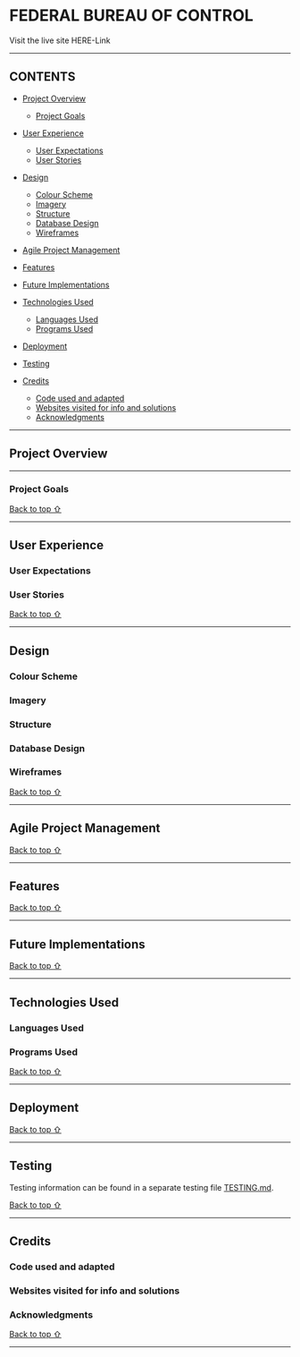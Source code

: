<!-- Code for readme adapted from author's own project (Portfolio 2),
https://github.com/Boiann/budget-calculator -->

# FEDERAL BUREAU OF CONTROL

<!-- Short description -->

<!-- image -->

Visit the live site HERE-Link

---

## CONTENTS

* [Project Overview](#project-overview)
  * [Project Goals](#project-goals)

* [User Experience](#user-experience)
  * [User Expectations](#user-expectations)
  * [User Stories](#user-stories)

* [Design](#design)
  * [Colour Scheme](#colour-scheme)
  * [Imagery](#imagery)
  * [Structure](#structure)
  * [Database Design](#database-design)
  * [Wireframes](#wireframes)

* [Agile Project Management](#agile-project-management)

* [Features](#features)

* [Future Implementations](#future-implementations)

* [Technologies Used](#technologies-used)
  * [Languages Used](#languages-used)
  * [Programs Used](#programs-used)

* [Deployment](#deployment)

* [Testing](#testing)

* [Credits](#credits)
  * [Code used and adapted](#code-used-and-adapted)
  * [Websites visited for info and solutions](#websites-visited-for-info-and-solutions)
  * [Acknowledgments](#acknowledgments)

---

## **Project Overview**

---

### **Project Goals**

[Back to top ⇧](#federal-bureau-of-control)

---

## **User Experience**

### **User Expectations**

### **User Stories**

[Back to top ⇧](#federal-bureau-of-control)

---

## **Design**

### **Colour Scheme**

<!-- Colour Palette image -->

<!-- Short description -->

### **Imagery**

<!-- images -->

<!-- short description -->

### **Structure**

<!-- Flowchart -->

### **Database Design**

<!-- Description and schema -->
 
### **Wireframes**

<!-- Description and images -->

[Back to top ⇧](#federal-bureau-of-control)

---

## **Agile Project Management**

[Back to top ⇧](#federal-bureau-of-control)

---

## **Features**

<!-- Features images/gifs -->

[Back to top ⇧](#federal-bureau-of-control)

---

## **Future Implementations**

<!-- Description -->

[Back to top ⇧](#federal-bureau-of-control)

---

## **Technologies Used**

### **Languages Used**

### **Programs Used**

[Back to top ⇧](#federal-bureau-of-control)

---

## **Deployment**

[Back to top ⇧](#federal-bureau-of-control)

---

## **Testing**

Testing information can be found in a separate testing file [TESTING.md](/TESTING.md).

[Back to top ⇧](#federal-bureau-of-control)

---

## **Credits**

### **Code used and adapted**

### **Websites visited for info and solutions**

###  **Acknowledgments**

[Back to top ⇧](#federal-bureau-of-control)

***